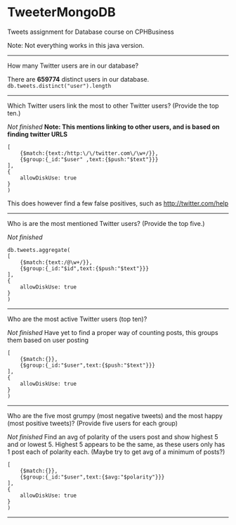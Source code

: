 # TweeterMongoDB
Tweets assignment for Database course on CPHBusiness

Note: Not everything works in this java version.
___
How many Twitter users are in our database?

There are **659774** distinct users in our database. 
`db.tweets.distinct("user").length`
___
Which Twitter users link the most to other Twitter users? (Provide the top ten.)

*Not finished*
**Note: This mentions linking to other users, and is based on finding twitter URLS**

```db.tweets.aggregate(
[
    {$match:{text:/http:\/\/twitter.com\/\w+/}},
    {$group:{_id:"$user" ,text:{$push:"$text"}}}
],
{
    allowDiskUse: true
}
)
```

This does however find a few false positives, such as http://twitter.com/help
___
Who is are the most mentioned Twitter users? (Provide the top five.)

*Not finished*
```
db.tweets.aggregate(
[
    {$match:{text:/@\w+/}},
    {$group:{_id:"$id",text:{$push:"$text"}}}
],
{
    allowDiskUse: true
}
)
```
___
Who are the most active Twitter users (top ten)?

*Not finished*
Have yet to find a proper way of counting posts, this groups them based on user posting
```db.tweets.aggregate(
[
    {$match:{}},
    {$group:{_id:"$user",text:{$push:"$text"}}}
],
{
    allowDiskUse: true
}
)
```
___
Who are the five most grumpy (most negative tweets) and the most happy (most positive tweets)? (Provide five users for each group)

*Not finished*
Find an avg of polarity of the users post and show highest 5 and or lowest 5.
Highest 5 appears to be the same, as these users only has 1 post each of polarity each. (Maybe try to get avg of a minimum of posts?)

```db.tweets.aggregate(
[
    {$match:{}},
    {$group:{_id:"$user",text:{$avg:"$polarity"}}}
],
{
    allowDiskUse: true
}
)
```

___
